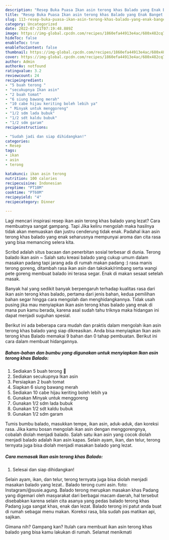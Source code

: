 ```yaml
---
description: "Resep Buka Puasa Ikan asin terong khas Balado yang Enak Banget "
title: "Resep Buka Puasa Ikan asin terong khas Balado yang Enak Banget "
slug: 113-resep-buka-puasa-ikan-asin-terong-khas-balado-yang-enak-banget
category: Uncategorized
date: 2022-07-21T07:19:48.889Z
image: https://img-global.cpcdn.com/recipes/1860efa44913e4ac/680x482cq70/ikan-asin-terong-khas-balado-foto-resep-utama.jpg
hideToc: false
enableToc: true
enableTocContent: false
thumbnail: https://img-global.cpcdn.com/recipes/1860efa44913e4ac/680x482cq70/ikan-asin-terong-khas-balado-foto-resep-utama.jpg
cover: https://img-global.cpcdn.com/recipes/1860efa44913e4ac/680x482cq70/ikan-asin-terong-khas-balado-foto-resep-utama.jpg
author: Admin
authorAv: notfound
ratingvalue: 3.2
reviewcount: 24
recipeingredient:
- "5 buah terong "
- "secukupnya Ikan asin"
- "2 buah tomat"
- "6 siung bawang merah"
- "10 cabe hijau keriting boleh lebih ya"
- " Minyak untuk menggoreng"
- "1/2 sdm lada bubuk"
- "1/2 sdt kaldu bubuk"
- "1/2 sdm garam"
recipeinstructions:

- "Sudah jadi dan siap dihidangkan!"
categories:
- Resep
tags:
- ikan
- asin
- terong

katakunci: ikan asin terong 
nutrition: 100 calories
recipecuisine: Indonesian
preptime: "PT10M"
cooktime: "PT60M"
recipeyield: "4"
recipecategory: Dinner

---
```



Lagi mencari inspirasi resep ikan asin terong khas balado yang lezat? Cara membuatnya sangat gampang. Tapi Jika keliru mengolah maka hasilnya tidak akan memuaskan dan justru cenderung tidak enak. Padahal ikan asin terong khas balado yang enak seharusnya mempunyai aroma dan cita rasa yang bisa memancing selera kita.


Scribd adalah situs bacaan dan penerbitan sosial terbesar di dunia. Terong balado ikan asin ~ Salah satu kreasi balado yang cukup umum dalam masakan padang tapi jarang ada di rumah makan padang :) rasa manis terong goreng, ditambah rasa ikan asin dan takokak/rimbang serta wangi pete goreng membuat balado ini terasa segar. Enak di makan sesaat setelah masak.

Banyak hal yang sedikit banyak berpengaruh terhadap kualitas rasa dari ikan asin terong khas balado, pertama dari jenis bahan, kedua pemilihan bahan segar hingga cara mengolah dan menghidangkannya. Tidak usah pusing jika mau menyiapkan ikan asin terong khas balado yang enak di mana pun kamu berada, karena asal sudah tahu triknya maka hidangan ini dapat menjadi suguhan spesial.


Berikut ini ada beberapa cara mudah dan praktis dalam mengolah ikan asin terong khas balado yang siap dikreasikan. Anda bisa menyiapkan Ikan asin terong khas Balado memakai 9 bahan dan 0 tahap pembuatan. Berikut ini cara dalam membuat hidangannya.

<!--inarticleads1-->

##### Bahan-bahan dan bumbu yang digunakan untuk menyiapkan Ikan asin terong khas Balado:

1. Sediakan 5 buah terong 🍆
1. Sediakan secukupnya Ikan asin
1. Persiapkan 2 buah tomat
1. Siapkan 6 siung bawang merah
1. Sediakan 10 cabe hijau keriting boleh lebih ya
1. Gunakan  Minyak untuk menggoreng
1. Gunakan 1/2 sdm lada bubuk
1. Gunakan 1/2 sdt kaldu bubuk
1. Gunakan 1/2 sdm garam


Tumis bumbu balado, masukkan tempe, ikan asin, aduk-aduk, dan koreksi rasa. Jika kamu bosan mengolah ikan asin dengan menggorengnya, cobalah diolah menjadi balado. Salah satu ikan asin yang cocok diolah menjadi balado adalah ikan asin kapas. Selain ayam, ikan, dan telur, terong ternyata juga bisa diolah menjadi masakan balado yang lezat. 

<!--inarticleads2-->

##### Cara memasak Ikan asin terong khas Balado:


1. Selesai dan siap dihidangkan!

Selain ayam, ikan, dan telur, terong ternyata juga bisa diolah menjadi masakan balado yang lezat.. Balado terong cumi asin. foto: Instagram/@susie.agung. Balado terong merupkan masakan khas Padang yang digemari oleh masyarakat dari berbagai macam daerah, hal tersebut disebabkan karena selain cita asanya yang pedas balado terong khas Padang juga sangat khas, enak dan lezat. Balado terong ini patut anda buat di rumah sebagai menu makan. Koreksi rasa, bila sudah pas matikan api, sajikan. 

Gimana nih? Gampang kan? Itulah cara membuat ikan asin terong khas balado yang bisa kamu lakukan di rumah. Selamat menikmati
